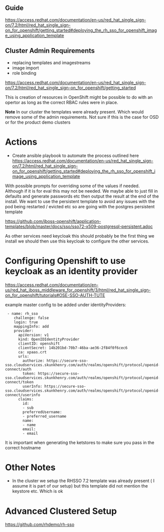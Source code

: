 ## Guide
https://access.redhat.com/documentation/en-us/red_hat_single_sign-on/7.2/html/red_hat_single_sign-on_for_openshift/getting_started#deploying_the_rh_sso_for_openshift_image_using_application_template

## Cluster Admin Requirements

- replacing templates and imagestreams
- image import 
- role binding

https://access.redhat.com/documentation/en-us/red_hat_single_sign-on/7.2/html/red_hat_single_sign-on_for_openshift/getting_started

This is creation of resources in OpenShift might be possible to do with an opertor as long as the correct RBAC rules were in place.


**Note** In our cluster the templates were already present. Which would remove some of the admin requirements. Not sure if this is the case for OSD or for the product demo clusters



# Actions

- Create ansible playbook to automate the process outlined here
https://access.redhat.com/documentation/en-us/red_hat_single_sign-on/7.2/html/red_hat_single_sign-on_for_openshift/getting_started#deploying_the_rh_sso_for_openshift_image_using_application_template

With possible prompts for overriding some of the values if needed. Although if it is for eval this may not be needed. We maybe able to just fill in defaults and generate passwords etc then output the result at the end of the install.
We want to use the persistent template to avoid any issues with the pod being restarted / evicted etc so are going with the postgres persistent template

https://github.com/jboss-openshift/application-templates/blob/master/docs/sso/sso72-x509-postgresql-persistent.adoc


As other services need keycloak this should probably be the first thing we install we should then use this keycloak to configure the other services.

# Configuring Openshift to use keycloak as an identity provider

https://access.redhat.com/documentation/en-us/red_hat_jboss_middleware_for_openshift/3/html/red_hat_single_sign-on_for_openshift/tutorials#OSE-SSO-AUTH-TUTE


example master config to be added under identityProviders:

```
 - name: rh_sso
    challenge: false
    login: true
    mappingInfo: add
    provider:
      apiVersion: v1
      kind: OpenIDIdentityProvider
      clientID: openshift
      clientSecret: 14b201bd-70b7-46ba-ae36-2f84f0f6cec6
      ca: xpaas.crt
      urls:
        authorize: https://secure-sso-sso.cloudservices.skunkhenry.com/auth/realms/openshift/protocol/openid-connect/auth
        token: https://secure-sso-sso.cloudservices.skunkhenry.com/auth/realms/openshift/protocol/openid-connect/token
        userInfo: https://secure-sso-sso.cloudservices.skunkhenry.com/auth/realms/openshift/protocol/openid-connect/userinfo
      claims:
        id:
        - sub
        preferredUsername:
        - preferred_username
        name:
        - name
        email:
        - email

```      


It is important when generating the ketstores to make sure you pass in the correct hostname 

# Other Notes

- In the cluster we setup the RHSSO 7.2 template was already present ( I assume it is part of our setup) but this template did not mention the keystore etc. Which is ok

# Advanced Clustered Setup 
https://github.com/rhdemo/rh-sso
